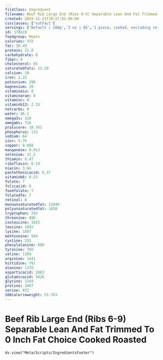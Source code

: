 ```yaml
---
fileClass: Ingredient
filename: Beef Rib Large End (Ribs 6-9) Separable Lean And Fat Trimmed To 0 Inch Fat Choice Cooked Roasted
created: 2024-12-21T19:27:02-06:00
cssclasses: ['nutFact']
servings: ['Default | 100g','3 oz | 85','1 piece, cooked, excluding refuse (yield from 1 lb raw meat with refuse) | 290']
id: 170619
foodgroup: Meats
calories: 372
fat: 30.49
protein: 22.8
carbohydrate: 0
fiber: 0
cholesterol: 85
saturatedfats: 12.29
calcium: 10
iron: 2.33
potassium: 290
magnesium: 20
vitaminaiu: 0
vitaminarae: 0
vitaminc: 0
vitaminb12: 2.33
netcarbs: 0
water: 46.1
omega3s: 310
omega6s: 710
pralscore: 10.761
phosphorus: 172
sodium: 64
zinc: 5.76
copper: 0.088
manganese: 0.013
selenium: 21.2
thiamin: 0.07
riboflavin: 0.19
niacin: 3.64
pantothenicacid: 0.37
vitaminb6: 0.23
folate: 7
folicacid: 0
foodfolate: 7
folatedfe: 7
retinol: 0
monounsaturatedfat: 13040
polyunsaturatedfat: 1050
tryptophan: 255
threonine: 996
isoleucine: 1025
leucine: 1802
lysine: 1897
methionine: 584
cystine: 255
phenylalanine: 890
tyrosine: 766
valine: 1109
arginine: 1441
histidine: 781
alanine: 1376
asparticacid: 2083
glutamicacid: 3426
glycine: 1244
proline: 1007
serine: 872
200calorieweight: 53.763
---
```


# Beef Rib Large End (Ribs 6-9) Separable Lean And Fat Trimmed To 0 Inch Fat Choice Cooked Roasted

```dataviewjs
dv.view("Meta/Scripts/IngredientsFooter")
```